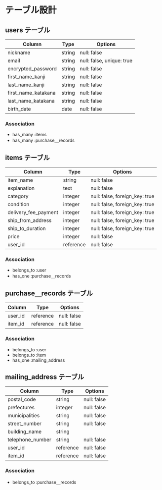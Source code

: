 # テーブル設計

## users テーブル

| Column               | Type      | Options                        |
| -------------------  | --------- | ------------------------------ |
| nickname             | string    | null: false                    |
| email                | string    | null: false, unique: true      |
| encrypted_password   | string    | null: false                    |
| first_name_kanji     | string    | null: false                    |
| last_name_kanji      | string    | null: false                    |
| first_name_katakana  | string    | null: false                    |
| last_name_katakana   | string    | null: false                    |
| birth_date           | date      | null: false                    |

### Association

- has_many :items
- has_many :purchase＿records



## items テーブル

| Column               | Type      | Options                        |
| -------------------- | --------- | ------------------------------ |
| item_name            | string    | null: false                    |
| explanation          | text      | null: false                    |
| category             | integer   | null: false, foreign_key: true |
| condition            | integer   | null: false, foreign_key: true |
| delivery_fee_payment | integer   | null: false, foreign_key: true |
| ship_from_address    | integer   | null: false, foreign_key: true |
| ship_to_duration     | integer   | null: false, foreign_key: true |
| price                | integer   | null: false                    |
| user_id              | reference | null: false                    |

### Association

- belongs_to :user
- has_one :purchase＿records



## purchase＿records テーブル

| Column               | Type      | Options                        |
| -------------------- | --------- | ------------------------------ |
| user_id              | reference | null: false                    |
| item_id              | reference | null: false                    |

### Association

- belongs_to :user
- belongs_to :item
- has_one :mailing_address



## mailing_address テーブル

| Column               | Type      | Options                        |
| -------------------- | --------- | ------------------------------ |
| postal_code          | string    | null: false                    |
| prefectures          | integer   | null: false                    |
| municipalities       | string    | null: false                    |
| street_number        | string    | null: false                    |
| building_name        | string    |                                |
| telephone_number     | string    | null: false                    |
| user_id              | reference | null: false                    |
| item_id              | reference | null: false                    |

### Association

- belongs_to :purchase＿records